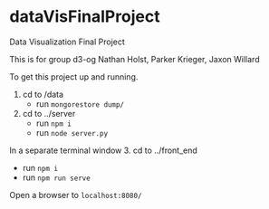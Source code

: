 # dataVisFinalProject
Data Visualization Final Project

This is for group d3-og
Nathan Holst, Parker Krieger, Jaxon Willard

To get this project up and running.
1. cd to /data
   - run `mongorestore dump/`
2. cd to ../server
   - run `npm i`
   - run `node server.py`

In a separate terminal window
3. cd to ../front_end
   - run `npm i`
   - run `npm run serve`

Open a browser to `localhost:8080/`
